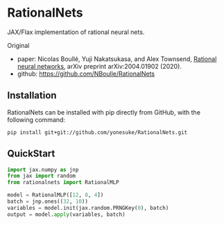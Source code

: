 # RationalNets
JAX/Flax implementation of rational neural nets.

Original
- paper: Nicolas Boullé, Yuji Nakatsukasa, and Alex Townsend, [Rational neural networks](https://arxiv.org/abs/2004.01902), arXiv preprint arXiv:2004.01902 (2020).
- github: https://github.com/NBoulle/RationalNets


## Installation
RationalNets can be installed with pip directly from GitHub, with the following command:
```
pip install git+git://github.com/yonesuke/RationalNets.git
```

## QuickStart
```python
import jax.numpy as jnp
from jax import random
from rationalnets import RationalMLP

model = RationalMLP([12, 8, 4])
batch = jnp.ones((32, 10))
variables = model.init(jax.random.PRNGKey(0), batch)
output = model.apply(variables, batch)
```